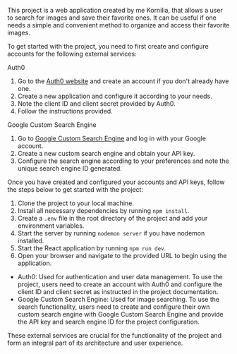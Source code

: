 This project is a web application created by me Kornilia, that allows a user to search for images and save their favorite ones. It can be useful if one needs a simple and convenient method to organize and access their favorite images.

To get started with the project, you need to first create and configure accounts for the following external services:

Auth0
1. Go to the [Auth0 website](https://auth0.com/) and create an account if you don't already have one.
2. Create a new application and configure it according to your needs.
3. Note the client ID and client secret provided by Auth0.
4. Follow the instructions provided.

Google Custom Search Engine
1. Go to [Google Custom Search Engine](https://programmablesearchengine.google.com/about/) and log in with your Google account.
2. Create a new custom search engine and obtain your API key.
3. Configure the search engine according to your preferences and note the unique search engine ID generated.

Once you have created and configured your accounts and API keys, follow the steps below to get started with the project:
1. Clone the project to your local machine.
2. Install all necessary dependencies by running `npm install`.
3. Create a `.env` file in the root directory of the project and add your environment variables.
4. Start the server by running `nodemon server` if you have nodemon installed.
5. Start the React application by running `npm run dev`.
6. Open your browser and navigate to the provided URL to begin using the application.

- Auth0: Used for authentication and user data management. To use the project, users need to create an account with Auth0 and configure the client ID and client secret as instructed in the project documentation.
- Google Custom Search Engine: Used for image searching. To use the search functionality, users need to create and configure their own custom search engine with Google Custom Search Engine and provide the API key and search engine ID for the project configuration.

These external services are crucial for the functionality of the project and form an integral part of its architecture and user experience.
